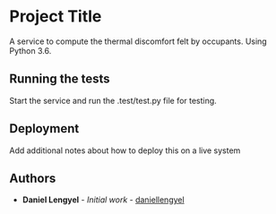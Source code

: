 # Project Title

A service to compute the thermal discomfort felt by occupants. Using Python 3.6.

## Running the tests

Start the service and run the .test/test.py file for testing.  

## Deployment

Add additional notes about how to deploy this on a live system

## Authors

* **Daniel Lengyel** - *Initial work* - [daniellengyel](https://github.com/daniellengyel)


